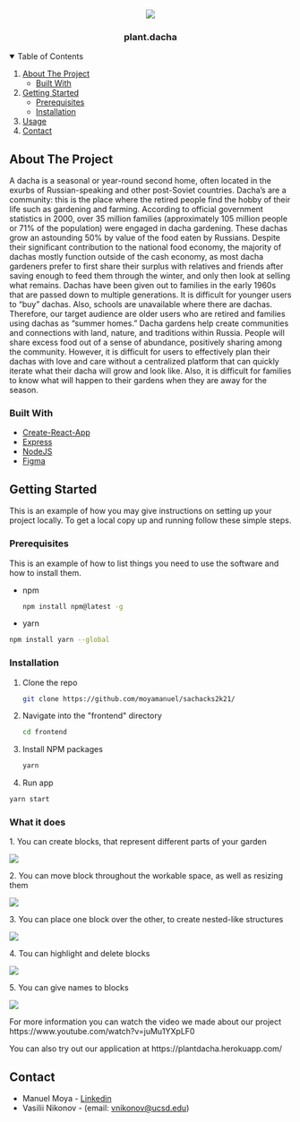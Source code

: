 <!-- PROJECT LOGO -->
<br />
<p align="center">
    <img src="https://i.postimg.cc/sxmkkHSV/Logo.png"/>

  <h3 align="center">plant.dacha</h3>
</p>



<!-- TABLE OF CONTENTS -->
<details open="open">
  <summary>Table of Contents</summary>
  <ol>
    <li>
      <a href="#about-the-project">About The Project</a>
      <ul>
        <li><a href="#built-with">Built With</a></li>
      </ul>
    </li>
    <li>
      <a href="#getting-started">Getting Started</a>
      <ul>
        <li><a href="#prerequisites">Prerequisites</a></li>
        <li><a href="#installation">Installation</a></li>
      </ul>
    </li>
    <li><a href="#usage">Usage</a></li>
    <li><a href="#contact">Contact</a></li>
  </ol>
</details>



<!-- ABOUT THE PROJECT -->
## About The Project

A dacha is a seasonal or year-round second home, often located in the exurbs of Russian-speaking and other post-Soviet countries. Dacha’s are a community: this is the place where the retired people find the hobby of their life such as gardening and farming. According to official government statistics in 2000, over 35 million families (approximately 105 million people or 71% of the population) were engaged in dacha gardening. These dachas grow an astounding 50% by value of the food eaten by Russians. Despite their significant contribution to the national food economy, the majority of dachas mostly function outside of the cash economy, as most dacha gardeners prefer to first share their surplus with relatives and friends after saving enough to feed them through the winter, and only then look at selling what remains. Dachas have been given out to families in the early 1960s that are passed down to multiple generations. It is difficult for younger users to “buy” dachas. Also, schools are unavailable where there are dachas. Therefore, our target audience are older users who are retired and families using dachas as “summer homes.” Dacha gardens help create communities and connections with land, nature, and traditions within Russia. People will share excess food out of a sense of abundance, positively sharing among the community. However, it is difficult for users to effectively plan their dachas with love and care without a centralized platform that can quickly iterate what their dacha will grow and look like. Also, it is difficult for families to know what will happen to their gardens when they are away for the season.

### Built With

* [Create-React-App](https://github.com/facebook/create-react-app)
* [Express](https://expressjs.com/)
* [NodeJS](https://nodejs.org/en/)
* [Figma](https://www.figma.com/)


<!-- GETTING STARTED -->
## Getting Started

This is an example of how you may give instructions on setting up your project locally.
To get a local copy up and running follow these simple steps.

### Prerequisites

This is an example of how to list things you need to use the software and how to install them.
* npm
  ```sh
  npm install npm@latest -g
  ```
* yarn
```sh
npm install yarn --global
```

### Installation

1. Clone the repo
   ```sh
   git clone https://github.com/moyamanuel/sachacks2k21/
   ```
   
2. Navigate into the "frontend" directory
   ```sh
   cd frontend
   ```

4. Install NPM packages
   ```sh
   yarn
   ```
5. Run app
  ```sh
  yarn start
  ```
### What it does

<p>1. You can create blocks, that represent different parts of your garden</p>
<img src="https://i.postimg.cc/hGNYzzVR/1.gif"/>

<p>2. You can move block throughout the workable space, as well as resizing them</p>
<img src="https://i.postimg.cc/1zTz8HWR/2.gif"/>

<p>3. You can place one block over the other, to create nested-like structures</p>
<img src="https://i.postimg.cc/rp4B9NVw/3.gif"/>

<p>4. Tou can highlight and delete blocks</p>
<img src="https://i.postimg.cc/GhNgSTS8/4.gif"/>

<p>5. You can give names to blocks </p>
<img src="https://i.postimg.cc/mkPJtY54/7.gif" />

<p> For more information you can watch the video we made about our project https://www.youtube.com/watch?v=juMu1YXpLF0 </p>
<p> You can also try out our application at https://plantdacha.herokuapp.com/</p>

<!-- CONTACT -->
## Contact

* Manuel Moya - [Linkedin](https://www.linkedin.com/in/manuelmoyadev/)
* Vasilii Nikonov - (email: vnikonov@ucsd.edu)


